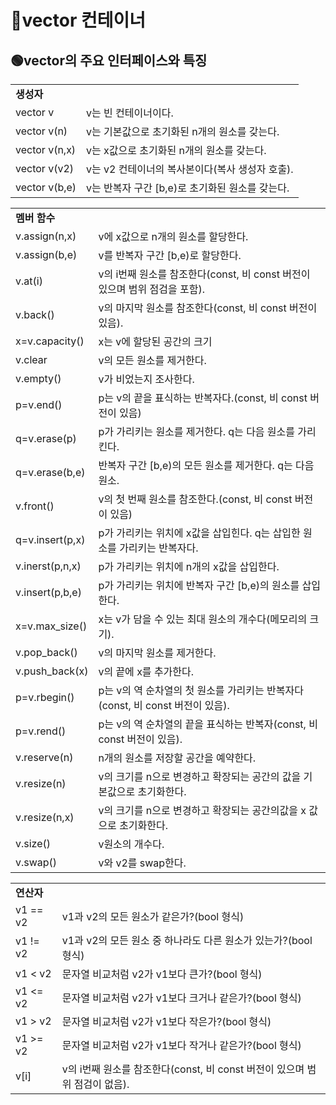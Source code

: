 # 🔵vector 컨테이너

## 🟢vector의 주요 인터페이스와 특징

<table>
  <tr>
    <td colspan="2"><b>생성자</b></td>
  </tr>
  <tr>
    <td>vector v</td>
    <td>v는 빈 컨테이너이다.</td>
  </tr>
  <tr>
    <td>vector v(n)</td>
    <td>v는 기본값으로 초기화된 n개의 원소를 갖는다.</td>
  </tr>
  <tr>
    <td>vector v(n,x)</td>
    <td>v는 x값으로 초기화된 n개의 원소를 갖는다.</td>
  </tr>
  <tr>
    <td>vector v(v2)</td>
    <td>v는 v2 컨테이너의 복사본이다(복사 생성자 호출).</td>
  </tr>
  <tr>
    <td>vector v(b,e)</td>
    <td>v는 반복자 구간 [b,e)로 초기화된 원소를 갖는다.</td>
  </tr>
</table>

<table>
  <tr>
    <td colspan="2"><b>멤버 함수</b></td>
  </tr>
  <tr>
    <td>v.assign(n,x)</td>
    <td>v에 x값으로 n개의 원소를 할당한다.</td>
  </tr>
  <tr>
    <td>v.assign(b,e)</td>
    <td>v를 반복자 구간 [b,e)로 할당한다.</td>
  </tr>
  <tr>
    <td>v.at(i)</td>
    <td>v의 i번째 원소를 참조한다(const, 비 const 버전이 있으며 범위 점검을 포함).</td>
  </tr>
  <tr>
    <td>v.back()</td>
    <td>v의 마지막 원소를 참조한다(const, 비 const 버전이 있음).</td>
  </tr>
  <tr>
    <td>x=v.capacity()</td>
    <td>x는 v에 할당된 공간의 크기</td>
  </tr>
  <tr>
    <td>v.clear</td>
    <td>v의 모든 원소를 제거한다.</td>
  </tr>
  <tr>
    <td>v.empty()</td>
    <td>v가 비었는지 조사한다.</td>
  </tr>
    <tr>
    <td>p=v.end()</td>
    <td>p는 v의 끝을 표식하는 반복자다.(const, 비 const 버전이 있음)</td>
  </tr>
  <tr>
    <td>q=v.erase(p)</td>
    <td>p가 가리키는 원소를 제거한다. q는 다음 원소를 가리킨다.</td>
  </tr>
  <tr>
    <td>q=v.erase(b,e)</td>
    <td>반복자 구간 [b,e)의 모든 원소를 제거한다. q는 다음 원소.</td>
  </tr>
  <tr>
    <td>v.front()</td>
    <td>v의 첫 번째 원소를 참조한다.(const, 비 const 버전이 있음)</td>
  </tr>
  <tr>
    <td>q=v.insert(p,x)</td>
    <td>p가 가리키는 위치에 x값을 삽입힌다. q는 삽입한 원소를 가리키는 반복자다.</td>
  </tr>
  <tr>
    <td>v.inerst(p,n,x)</td>
    <td>p가 가리키는 위치에 n개의 x값을 삽입한다.</td>
  </tr>
  <tr>
    <td>v.insert(p,b,e)</td>
    <td>p가 가리키는 위치에 반복자 구간 [b,e)의 원소를 삽입한다.</td>
  </tr>
  <tr>
    <td>x=v.max_size()</td>
    <td>x는 v가 담을 수 있는 최대 원소의 개수다(메모리의 크기).</td>
  </tr>
  <tr>
    <td>v.pop_back()</td>
    <td>v의 마지막 원소를 제거한다.</td>
  </tr>
  <tr>
    <td>v.push_back(x)</td>
    <td>v의 끝에 x를 추가한다.</td>
  </tr>
  <tr>
    <td>p=v.rbegin()</td>
    <td>p는 v의 역 순차열의 첫 원소를 가리키는 반복자다(const, 비 const 버전이 있음).</td>
  </tr>
  <tr>
    <td>p=v.rend()</td>
    <td>p는 v의 역 순차열의 끝을 표식하는 반복자(const, 비 const 버전이 있음).</td>
  </tr>
  <tr>
    <td>v.reserve(n)</td>
    <td>n개의 원소를 저장할 공간을 예약한다.</td>
  </tr>
  <tr>
    <td>v.resize(n)</td>
    <td>v의 크기를 n으로 변경하고 확장되는 공간의 값을 기본값으로 초기화한다.</td>
  </tr>
  <tr>
    <td>v.resize(n,x)</td>
    <td>v의 크기를 n으로 변경하고 확장되는 공간의값을 x 값으로 초기화한다.</td>
  </tr>
  <tr>
    <td>v.size()</td>
    <td>v원소의 개수다.</td>
  </tr>
  <tr>
    <td>v.swap()</td>
    <td>v와 v2를 swap한다.</td>
  </tr>
</table>

<table>
  <tr>
    <td colspan="2"><b>연산자</b></td>
  </tr>
  <tr>
    <td>v1 == v2</td>
    <td>v1과 v2의 모든 원소가 같은가?(bool 형식)</td>
  </tr>
  <tr>
    <td>v1 != v2</td>
    <td>v1과 v2의 모든 원소 중 하나라도 다른 원소가 있는가?(bool 형식)</td>
  </tr>
  <tr>
    <td>v1 < v2</td>
    <td>문자열 비교처럼 v2가 v1보다 큰가?(bool 형식)</td>
  </tr>
  <tr>
    <td>v1 <= v2</td>
    <td>문자열 비교처럼 v2가 v1보다 크거나 같은가?(bool 형식)</td>
  </tr>
  <tr>
    <td>v1 > v2</td>
    <td>문자열 비교처럼 v2가 v1보다 작은가?(bool 형식)</td>
  </tr>
  <tr>
    <td>v1 >= v2</td>
    <td>문자열 비교처럼 v2가 v1보다 작거나 같은가?(bool 형식)</td>
  </tr>
  <tr>
    <td>v[i]</td>
    <td>v의 i번째 원소를 참조한다(const, 비 const 버전이 있으며 범위 점검이 없음).</td>
  </tr>
</table>
